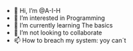 - 👋 Hi, I’m @A-I-H
- 👀 I’m interested in Programming
- 🌱 I’m currently learning The basics
- 💞️ I’m not looking to collaborate
- 📫 How to breach my system: yoy can´t

<!---
A-I-H/A-I-H is a ✨ special ✨ repository because its `README.md` (this file) appears on your GitHub profile.
You can click the Preview link to take a look at your changes.
--->
